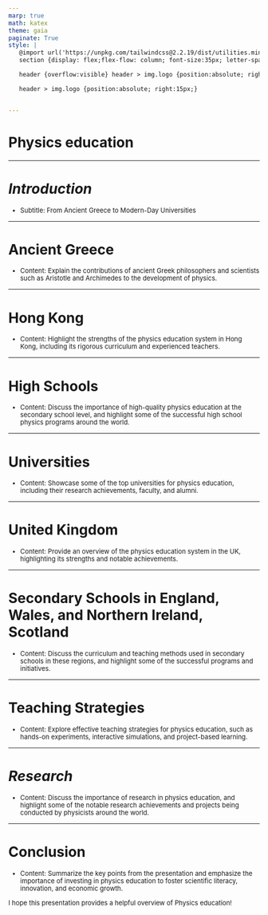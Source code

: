 ```yaml
---
marp: true
math: katex
theme: gaia
paginate: True
style: |
   @import url('https://unpkg.com/tailwindcss@2.2.19/dist/utilities.min.css');
   section {display: flex;flex-flow: column; font-size:35px; letter-spacing:1.4px;}

   header {overflow:visible} header > img.logo {position:absolute; right:15px;}

   header > img.logo {position:absolute; right:15px;}


---
```

<!-- backgroundColor: white -->
<!-- _class: lead -->

 # Physics education

---
<style scoped>p,li {font-size:0.96em}</style>

 # _Introduction_

- Subtitle: From Ancient Greece to Modern-Day Universities

---
<style scoped>p,li {font-size:0.96em}</style>

 # Ancient Greece
- Content: Explain the contributions of ancient Greek philosophers and scientists such as Aristotle and Archimedes to the development of physics.


---
<style scoped>p,li {font-size:0.96em}</style>

 # **Hong Kong**

- Content: Highlight the strengths of the physics education system in Hong Kong, including its rigorous curriculum and experienced teachers.

---
<style scoped>p,li {font-size:0.96em}</style>

 # High Schools

- Content: Discuss the importance of high-quality physics education at the secondary school level, and highlight some of the successful high school physics programs around the world.

---
<style scoped>p,li {font-size:0.96em}</style>

 # **Universities**
- Content: Showcase some of the top universities for physics education, including their research achievements, faculty, and alumni.


---
<style scoped>p,li {font-size:0.96em}</style>

 # United Kingdom
- Content: Provide an overview of the physics education system in the UK, highlighting its strengths and notable achievements.


---
<style scoped>p,li {font-size:0.96em}</style>

 # Secondary Schools in England, Wales, and Northern Ireland, Scotland
- Content: Discuss the curriculum and teaching methods used in secondary schools in these regions, and highlight some of the successful programs and initiatives.


---
<style scoped>p,li {font-size:0.96em}</style>

 # Teaching Strategies

- Content: Explore effective teaching strategies for physics education, such as hands-on experiments, interactive simulations, and project-based learning.

---
<style scoped>p,li {font-size:0.96em}</style>

 # _Research_
- Content: Discuss the importance of research in physics education, and highlight some of the notable research achievements and projects being conducted by physicists around the world.


---
<style scoped>p,li {font-size:0.92em}</style>

 # **Conclusion**

- Content: Summarize the key points from the presentation and emphasize the importance of investing in physics education to foster scientific literacy, innovation, and economic growth.

I hope this presentation provides a helpful overview of Physics education!